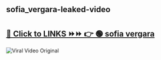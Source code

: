 
 ## sofia_vergara-leaked-video 

# <h2><a href="https://clipsfans.com/sofia_vergara&ref=git">🔗 Click to LINKS ⏩⏩ 👉 🟢 sofia vergara </a></h2>

<a href="https://clipsfans.com/sofia_vergara&ref=git" rel="nofollow" data-target="animated-image.originalLink"><img src="https://i.ibb.co.com/xMMVF88/686577567.gif" alt="Viral Video Original" style="max-width: 100%; display: inline-block;" data-target="animated-image.originalImage"></a>
